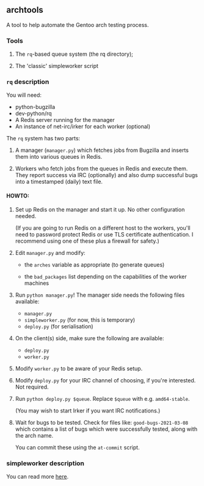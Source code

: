 ## archtools

A tool to help automate the Gentoo arch testing process.

### Tools

1. The `rq`-based queue system (the rq directory);

2. The 'classic' simpleworker script

### `rq` description

You will need:

- python-bugzilla
- dev-python/rq
- A Redis server running for the manager
- An instance of net-irc/irker for each worker (optional)

The `rq` system has two parts:

1. A manager (`manager.py`) which fetches jobs from Bugzilla
   and inserts them into various queues in Redis.
   
2. Workers who fetch jobs from the queues in Redis and
   execute them. They report success via IRC (optionally)
   and also dump successful bugs into a timestamped (daily)
   text file.

#### HOWTO:

1. Set up Redis on the manager and start it up. No other
   configuration needed.
   
   (If you are going to run Redis on a different host to
   the workers, you'll need to password protect Redis
   or use TLS certificate authentication. I recommend
   using one of these plus a firewall for safety.)

2. Edit `manager.py` and modify:
   * the `arches` variable as appropriate (to generate queues)
   
   * the `bad_packages` list depending on the capabilities
	 of the worker machines
 
3. Run `python manager.py`! The manager side needs the following
   files available:
   * `manager.py`
   * `simpleworker.py` (for now, this is temporary)
   * `deploy.py` (for serialisation)

4. On the client(s) side, make sure the following are available:
   * `deploy.py`
   * `worker.py`
   
5. Modify `worker.py` to be aware of your Redis setup.

6. Modify `deploy.py` for your IRC channel of choosing,
   if you're interested. Not required.

7. Run `python deploy.py $queue`. Replace `$queue` with
   e.g. `amd64-stable`.
   
   (You may wish to start Irker if you want IRC notifications.)
   
8. Wait for bugs to be tested. Check for files like:
   `good-bugs-2021-03-08` which contains a list of bugs
   which were successfully tested, along with the arch name.
   
   You can commit these using the `at-commit` script.
   
### simpleworker description

You can read more [here](classic/README.md).
